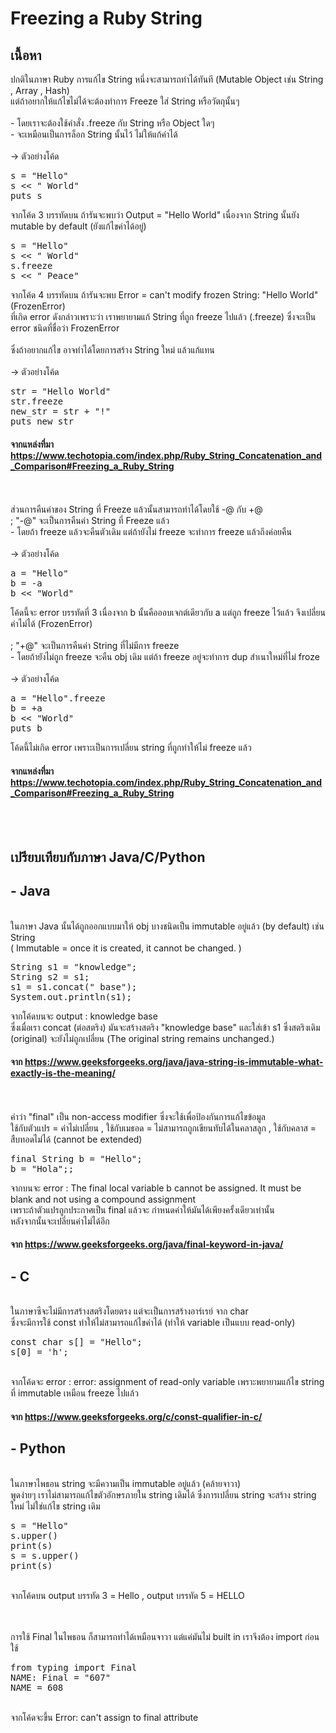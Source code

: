# Freezing a Ruby String

## เนื้อหา
ปกติในภาษา Ruby การแก้ไข String หนึ่งจะสามารถทำได้ทันที (Mutable Object เช่น String , Array , Hash)
<br> แต่ถ้าอยากให้แก้ไขไม่ได้จะต้องทำการ Freeze ใส่ String หรือวัตถุนั้นๆ
<br><br> - โดยเราจะต้องใช้คำสั่ง .freeze กับ String หรือ Object ใดๆ 
<br> - จะเหมือนเป็นการล็อก String นั้นไว้ ไม่ให้แก้ค่าได้
<br><br> -> ตัวอย่างโค้ด
<pre>s = "Hello"
s << " World"
puts s </pre>
จากโค้ด 3 บรรทัดบน ถ้ารันจะพบว่า Output = "Hello World" เนื่องจาก String นั้นยัง mutable by default (ยังแก้ไขค่าได้อยู่)
<pre>s = "Hello"
s << " World"
s.freeze
s << " Peace" </pre>
จากโค้ด 4 บรรทัดบน ถ้ารันจะพบ Error = can't modify frozen String: "Hello World" (FrozenError)
<br>ที่เกิด error ดังกล่าวเพราะว่า เราพยายามแก้ String ที่ถูก freeze ไปแล้ว (.freeze) ซึ่งจะเป็น error ชนิดที่ชื่อว่า FrozenError
<br><br>ซึ่งถ้าอยากแก้ไข อาจทำได้โดยการสร้าง String ใหม่ แล้วแก้แทน
<br><br> -> ตัวอย่างโค้ด
<pre>str = "Hello World"
str.freeze
new_str = str + "!"
puts new_str </pre>
#### จากแหล่งที่มา https://www.techotopia.com/index.php/Ruby_String_Concatenation_and_Comparison#Freezing_a_Ruby_String

<br><br> ส่วนการคืนค่าของ String ที่ Freeze แล้วนั้นสามารถทำได้โดยใช้ -@ กับ +@
<br> ; "-@" จะเป็นการคืนค่า String ที่ Freeze แล้ว
<br> - โดยถ้า freeze แล้วจะคืนตัวเดิม แต่ถ้ายังไม่ freeze จะทำการ freeze แล้วถึงค่อยคืน
<br><br> -> ตัวอย่างโค้ด
<pre>a = "Hello"
b = -a
b << "World" </pre>
โค้ดนี้จะ error บรรทัดที่ 3 เนื่องจาก b นั้นคือออบเจกต์เดียวกับ a แต่ถูก freeze ไว้แล้ว จึงเปลี่ยนค่าไม่ได้ (FrozenError)
<br><br> ; "+@" จะเป็นการคืนค่า String ที่ไม่มีการ freeze
<br> - โดยถ้ายังไม่ถูก freeze จะคืน obj เดิม แต่ถ้า freeze อยู่จะทำการ dup สำเนาใหม่ที่ไม่ froze
<br><br> -> ตัวอย่างโค้ด
<pre>a = "Hello".freeze
b = +a
b << "World"
puts b </pre>
โค้ดนี้ไม่เกิด error เพราะเป็นการเปลี่ยน string ที่ถูกทำให้ไม่ freeze แล้ว
#### จากแหล่งที่มา https://www.techotopia.com/index.php/Ruby_String_Concatenation_and_Comparison#Freezing_a_Ruby_String
<br><br>

## เปรียบเทียบกับภาษา Java/C/Python
## - Java
<br>ในภาษา Java นั้นได้ถูกออกแบบมาให้ obj บางชนิดเป็น immutable อยู่แล้ว (by default) เช่น String
<br> ( Immutable = once it is created, it cannot be changed. )
<pre>String s1 = "knowledge";
String s2 = s1;
s1 = s1.concat(" base");
System.out.println(s1); </pre>
จากโค้ดบนจะ output : knowledge base
<br> ซึ่งเมื่อเรา concat (ต่อสตริง) มันจะสร้างสตริง "knowledge base" และใส่เข้า s1 ซึ่งสตริงเดิม (original) จะยังไม่ถูกเปลี่ยน (The original string remains unchanged.)
#### จาก https://www.geeksforgeeks.org/java/java-string-is-immutable-what-exactly-is-the-meaning/

<br><br> คำว่า "final" เป็น non-access modifier ซึ่งจะใช้เพื่อป้องกันการแก้ไขข้อมูล
<br>ใช้กับตัวแปร = ค่าไม่เปลี่ยน , ใช้กับเมธอด = ไม่สามารถถูกเขียนทับได้ในคลาสลูก , ใช้กับคลาส = สืบทอดไม่ได้ (cannot be extended)
<pre>final String b = "Hello";
b = "Hola";; </pre>
จากบนจะ error : The final local variable b cannot be assigned. It must be blank and not using a compound assignment
<br>เพราะถ้าตัวแปรถูกประกาศเป็น final แล้วจะ กำหนดค่าให้มันได้เพียงครั้งเดียวเท่านั้น
<br>หลังจากนั้นจะเปลี่ยนค่าไม่ได้อีก
#### จาก https://www.geeksforgeeks.org/java/final-keyword-in-java/

## - C
<br>ในภาษาซีจะไม่มีการสร้างสตริงโดยตรง แต่จะเป็นการสร้างอาร์เรย์ จาก char
<br>ซึ่งจะมีการใช้ const ทำให้ไม่สามารถแก้ไขค่าได้ (ทำให้ variable เป็นแบบ read-only)
<pre>const char s[] = "Hello";
s[0] = 'h';</pre>
<br>จากโค้ดจะ error : error: assignment of read-only variable เพราะพยายามแก้ไข string ที่ immutable เหมือน freeze ไปแล้ว
#### จาก https://www.geeksforgeeks.org/c/const-qualifier-in-c/

## - Python
<br>ในภาษาไพธอน string จะมีความเป็น immutable อยู่แล้ว (คล้ายจาวา)
<br>พูดง่ายๆ เราไม่สามารถแก้ไขตัวอักษรภายใน string เดิมได้ ซึ่งการเปลี่ยน string จะสร้าง string ใหม่ ไม่ใช่แก้ไข string เดิม
<pre>s = "Hello"
s.upper()
print(s)
s = s.upper()
print(s) </pre>
<br>จากโค้ดบน output บรรทัด 3 = Hello , output บรรทัด 5 = HELLO

<br><br> การใช้ Final ในไพธอน ก็สามารถทำได้เหมือนจาวา แต่แค่มันไม่ built in เราจึงต้อง import ก่อนใช้
<pre>from typing import Final
NAME: Final = "607"
NAME = 608 </pre>
<br>จากโค้ดจะขึ้น Error: can't assign to final attribute
